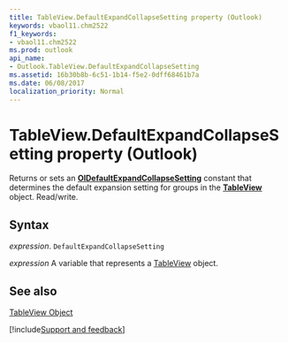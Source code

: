```yaml
---
title: TableView.DefaultExpandCollapseSetting property (Outlook)
keywords: vbaol11.chm2522
f1_keywords:
- vbaol11.chm2522
ms.prod: outlook
api_name:
- Outlook.TableView.DefaultExpandCollapseSetting
ms.assetid: 16b30b8b-6c51-1b14-f5e2-0dff68461b7a
ms.date: 06/08/2017
localization_priority: Normal
---
```



# TableView.DefaultExpandCollapseSetting property (Outlook)

Returns or sets an  **[OlDefaultExpandCollapseSetting](Outlook.OlDefaultExpandCollapseSetting.md)** constant that determines the default expansion setting for groups in the **[TableView](Outlook.TableView.md)** object. Read/write.


## Syntax

_expression_. `DefaultExpandCollapseSetting`

_expression_ A variable that represents a [TableView](Outlook.TableView.md) object.


## See also


[TableView Object](Outlook.TableView.md)

[!include[Support and feedback](~/includes/feedback-boilerplate.md)]